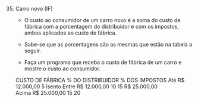 35. Carro novo (IF)

    - O custo ao consumidor de um carro novo é a soma do custo de fábrica com a porcentagem do distribuidor e com os impostos, ambos aplicados ao custo de fábrica. 
    
    - Sabe-se que as porcentagens são as mesmas que estão na tabela a seguir. 
    
    - Faça um programa que receba o custo de fábrica de um carro e mostre o custo ao consumidor.

    CUSTO DE FÁBRICA            % DO DISTRIBUIDOR       % DOS IMPOSTOS
    Até    R$ 12.000,00         5                       Isento
    Entre  R$ 12.000,00         10                      15
           R$ 25.000,00      
    Acima R$ 25.000,00         15                      20